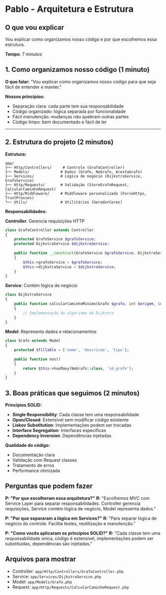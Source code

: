 # Pablo - Arquitetura e Estrutura

## O que vou explicar
Vou explicar como organizamos nosso código e por que escolhemos essa estrutura.

**Tempo**: 7 minutos

## 1. Como organizamos nosso código (1 minuto)

**O que falar:**
"Vou explicar como organizamos nosso código para que seja fácil de entender e manter."

**Nossos princípios:**
- Separação clara: cada parte tem sua responsabilidade
- Código organizado: lógica separada por funcionalidade
- Fácil manutenção: mudanças não quebram outras partes
- Código limpo: bem documentado e fácil de ler

---

## 2. Estrutura do projeto (2 minutos)

**Estrutura:**
```
app/
├── Http/Controllers/     # Controle (GrafoController)
├── Models/              # Dados (Grafo, NoGrafo, ArestaGrafo)
├── Services/            # Lógica de negócio (DijkstraService, GrafoService)
├── Http/Requests/       # Validação (StoreGrafoRequest, CalcularCaminhoRequest)
├── Http/Middleware/     # Middleware personalizado (ForceHttps, TrustProxies)
└── Utils/               # Utilitários (GeradorCores)
```

**Responsabilidades:**

**Controller**: Gerencia requisições HTTP
```php
class GrafoController extends Controller
{
    protected GrafoService $grafoService;
    protected DijkstraService $dijkstraService;
    
    public function __construct(GrafoService $grafoService, DijkstraService $dijkstraService)
    {
        $this->grafoService = $grafoService;
        $this->dijkstraService = $dijkstraService;
    }
}
```

**Service**: Contém lógica de negócio
```php
class DijkstraService
{
    public function calcularCaminhoMinimo(Grafo $grafo, int $origem, int $destino): array
    {
        // Implementação do algoritmo de Dijkstra
    }
}
```

**Model**: Representa dados e relacionamentos
```php
class Grafo extends Model
{
    protected $fillable = ['nome', 'descricao', 'tipo'];
    
    public function nos()
    {
        return $this->hasMany(NoGrafo::class, 'id_grafo');
    }
}
```

## 3. Boas práticas que seguimos (2 minutos)

**Princípios SOLID:**
- **Single Responsibility**: Cada classe tem uma responsabilidade
- **Open/Closed**: Extensível sem modificar código existente
- **Liskov Substitution**: Implementações podem ser trocadas
- **Interface Segregation**: Interfaces específicas
- **Dependency Inversion**: Dependências injetadas

**Qualidade do código:**
- Documentação clara
- Validação com Request classes
- Tratamento de erros
- Performance otimizada

## Perguntas que podem fazer

**P: "Por que escolheram essa arquitetura?"**
**R:** "Escolhemos MVC com Service Layer para separar responsabilidades. Controller gerencia requisições, Service contém lógica de negócio, Model representa dados."

**P: "Por que separaram a lógica em Services?"**
**R:** "Para separar lógica de negócio do controle. Facilita testes, reutilização e manutenção."

**P: "Como vocês aplicaram os princípios SOLID?"**
**R:** "Cada classe tem uma responsabilidade única, código é extensível, implementações podem ser substituídas, dependências são injetadas."

## Arquivos para mostrar
- Controller: `app/Http/Controllers/GrafoController.php`
- Service: `app/Services/DijkstraService.php`
- Model: `app/Models/Grafo.php`
- Request: `app/Http/Requests/CalcularCaminhoRequest.php`
